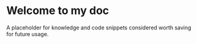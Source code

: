 # Welcome to my doc

A placeholder for knowledge and code snippets considered worth saving for future usage.
